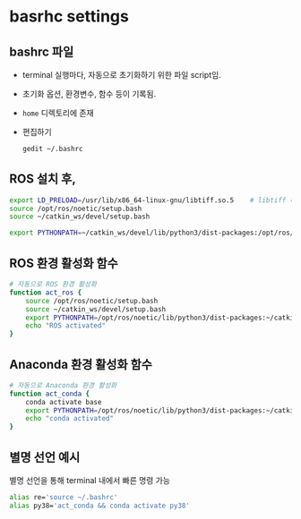 # basrhc settings



## bashrc 파일

-  terminal 실행마다, 자동으로 초기화하기 위한 파일 script임.

- 초기화 옵션, 환경변수, 함수 등이 기록됨.

- `home` 디렉토리에 존재

- 편집하기
  ```bash
  gedit ~/.bashrc
  ```


## ROS 설치 후,

```bash
export LD_PRELOAD=/usr/lib/x86_64-linux-gnu/libtiff.so.5    # libtiff 버전 충돌 방지(ROS <-> Conda)
source /opt/ros/noetic/setup.bash
source ~/catkin_ws/devel/setup.bash

export PYTHONPATH=~/catkin_ws/devel/lib/python3/dist-packages:/opt/ros/noetic/lib/python3/dist-packages
```



## ROS 환경 활성화 함수

```bash
# 자동으로 ROS 환경 활성화
function act_ros {
    source /opt/ros/noetic/setup.bash
    source ~/catkin_ws/devel/setup.bash
    export PYTHONPATH=/opt/ros/noetic/lib/python3/dist-packages:~/catkin_ws/devel/lib/python3/dist-packages
    echo "ROS activated"
}
```





## Anaconda 환경 활성화 함수

```bash
# 자동으로 Anaconda 환경 활성화
function act_conda {
    conda activate base
    export PYTHONPATH=/opt/ros/noetic/lib/python3/dist-packages:~/catkin_ws/devel/lib/python3/dist-packages:~/anaconda3/envs/py38/lib/python3.8/site-packages
    echo "conda activated"
}
```





## 별명 선언 예시

별명 선언을 통해 terminal 내에서 빠른 명령 가능

```bash
alias re='source ~/.bashrc'
alias py38='act_conda && conda activate py38'
```

